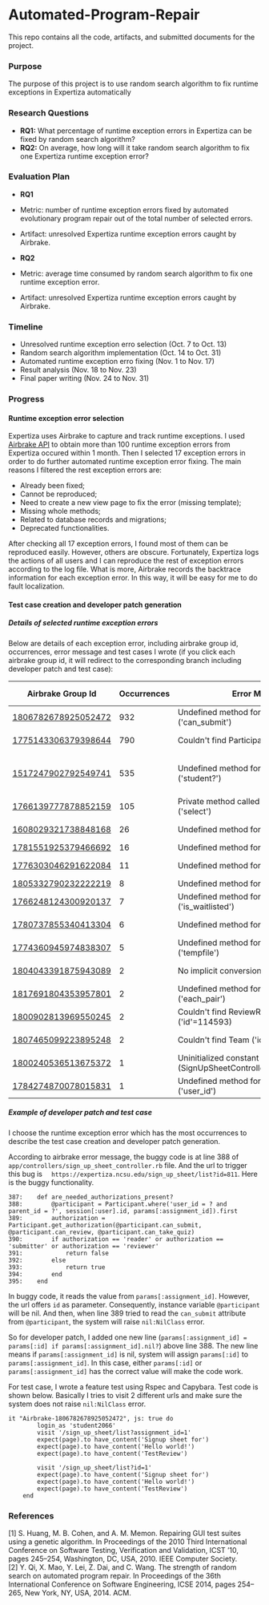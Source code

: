 # Automated-Program-Repair
This repo contains all the code, artifacts, and submitted documents for the project.

### Purpose
The purpose of this project is to use random search algorithm to fix runtime exceptions in Expertiza automatically

### Research Questions
 - **RQ1:** What percentage of runtime exception errors in Expertiza can be fixed by random search algorithm?
 - **RQ2:** On average, how long will it take random search algorithm to fix one Expertiza runtime exception error?
 
### Evaluation Plan
 - **RQ1**
  - Metric: number of  runtime exception errors fixed by automated evolutionary program repair out of the total number of selected errors.
  - Artifact: unresolved Expertiza runtime exception errors caught by Airbrake.
  
 - **RQ2**
  - Metric: average time consumed by random search algorithm to fix one runtime exception error.
  - Artifact: unresolved Expertiza runtime exception errors caught by Airbrake.
  
### Timeline
 - Unresolved runtime exception erro selection (Oct. 7 to Oct. 13)
 - Random search algorithm implementation (Oct. 14 to Oct. 31)
 - Automated runtime exception erro fixing (Nov. 1 to Nov. 17)
 - Result analysis (Nov. 18 to Nov. 23)
 - Final paper writing (Nov. 24 to Nov. 31)
 
### Progress
#### Runtime exception error selection
Expertiza uses Airbrake to capture and track runtime exceptions. I used [Airbrake API](https://airbrake.io/docs/api/) to obtain more than 100 runtime exception errors from Expertiza occured within 1 month. Then I selected 17 exception errors in order to do further automated runtime exception error fixing. The main reasons I filtered the rest exception errors are:
 - Already been fixed;
 - Cannot be reproduced;
 - Need to create a new view page to fix the error (missing template);
 - Missing whole methods;
 - Related to database records and migrations;
 - Deprecated functionalities.
 
After checking all 17 exception errors, I found most of them can be reproduced easily. However, others are obscure. Fortunately, Expertiza logs the actions of all users and I can reproduce the rest of exception errors according to the log file. What is more, Airbrake records the backtrace information for each exception error. In this way, it will be easy for me to do fault localization.

#### Test case creation and developer patch generation
##### Details of selected runtime exception errors
Below are details of each exception error, including airbrake group id, occurrences, error message and test cases I wrote (if you click each airbrake group id, it will redirect to the corresponding branch including developer patch and test case):

| Airbrake Group Id   | Occurrences | Error Message                                                   | Test Cases                     |
|---------------------|-------------|-----------------------------------------------------------------|--------------------------------|
| [1806782678925052472](https://github.com/Automated-Program-Repair-in-Expertiza/expertiza/tree/airbrake-1806782678925052472) | 932         | Undefined method for nil:NilClass ('can_submit')                | Feature test                   |
| [1775143306379398644](https://github.com/Automated-Program-Repair-in-Expertiza/expertiza/tree/airbrake-1775143306379398644) | 790         | Couldn't find Participant without an ID                         | Functional test                |
| [1517247902792549741](https://github.com/Automated-Program-Repair-in-Expertiza/expertiza/tree/airbrake-1517247902792549741) | 535         | Undefined method for nil:NilClass ('student?')                  | Feature test + Functional test |
| [1766139777878852159](https://github.com/Automated-Program-Repair-in-Expertiza/expertiza/tree/airbrake-1766139777878852159) | 105         | Private method called for nil:NilClass ('select')               | Functional test                |
| [1608029321738848168](https://github.com/Automated-Program-Repair-in-Expertiza/expertiza/tree/airbrake-1608029321738848168) | 26          | Undefined method for nil:NilClass ('id')                        | Feature test                   |
| [1781551925379466692](https://github.com/Automated-Program-Repair-in-Expertiza/expertiza/tree/airbrake-1781551925379466692) | 16          | Undefined method for nil:NilClass ('split')                     | Unit test                      |
| [1776303046291622084](https://github.com/Automated-Program-Repair-in-Expertiza/expertiza/tree/airbrake-1776303046291622084) | 11          | Undefined method for Array ('page')                             | Feature test                   |
| [1805332790232222219](https://github.com/Automated-Program-Repair-in-Expertiza/expertiza/tree/aribrake-1805332790232222219) | 8           | Undefined method for nil:NilClass ('id')                        | Unit test                      |
| [1766248124300920137](https://github.com/Automated-Program-Repair-in-Expertiza/expertiza/tree/airbrake-1766248124300920137) | 7           | Undefined method for nil:NilClass ('is_waitlisted')             | Unit test                      |
| [1780737855340413304](https://github.com/Automated-Program-Repair-in-Expertiza/expertiza/tree/airbrake-1780737855340413304) | 6           | Undefined method for nil:NilClass ('keys')                      | Feature test                   |
| [1774360945974838307](https://github.com/Automated-Program-Repair-in-Expertiza/expertiza/tree/airbrake-1774360945974838307) | 5           | Undefined method for nil:NilClass ('tempfile')                  | Functional test                |
| [1804043391875943089](https://github.com/Automated-Program-Repair-in-Expertiza/expertiza/tree/airbrake-1804043391875943089) | 2           | No implicit conversion of nil into String                       | Functional test                |
| [1817691804353957801](https://github.com/Automated-Program-Repair-in-Expertiza/expertiza/tree/airbrake-1817691804353957801) | 2           | Undefined method for nil:NilClass ('each_pair')                 | Feature test                   |
| [1800902813969550245](https://github.com/Automated-Program-Repair-in-Expertiza/expertiza/tree/airbrake-1800902813969550245) | 2           | Couldn't find ReviewResponseMap ('id'=114593)                   | Functional test                |
| [1807465099223895248](https://github.com/Automated-Program-Repair-in-Expertiza/expertiza/tree/airbrake-1807465099223895248) | 2           | Couldn't find Team ('id'=27022)                                 | Functional test                |
| [1800240536513675372](https://github.com/Automated-Program-Repair-in-Expertiza/expertiza/tree/airbrake-1800240536513675372) | 1           | Uninitialized constant (SignUpSheetController::TopicDependency) | Feature test                   |
| [1784274870078015831](https://github.com/Automated-Program-Repair-in-Expertiza/expertiza/tree/airbrake-1784274870078015831) | 1           | Undefined method for nil:NilClass ('user_id')                   | Functional test                |

##### Example of developer patch and test case
I choose the runtime exception error which has the most occurrences to describe the test case creation and developer patch generation.

According to airbrake error message, the buggy code is at line 388 of `	app/controllers/sign_up_sheet_controller.rb` file. And the url to trigger this bug is `	
https://expertiza.ncsu.edu/sign_up_sheet/list?id=811`. Here is the buggy functionality.
```
387:    def are_needed_authorizations_present?
388:        @participant = Participant.where('user_id = ? and parent_id = ?', session[:user].id, params[:assignment_id]).first
389:        authorization = Participant.get_authorization(@participant.can_submit, @participant.can_review, @participant.can_take_quiz)
390:        if authorization == 'reader' or authorization == 'submitter' or authorization == 'reviewer'
391:            return false
392:        else
393:            return true
394:        end
395:    end
```
In buggy code, it reads the value from `params[:assignment_id]`. However, the url offers `id` as parameter. Consequently, instance variable `@participant` will be nil. And then, when line 389 tried to read the `can_submit` attribute from `@participant`, the system will raise `nil:NilClass` error.

So for developer patch, I added one new line (`params[:assignment_id] = params[:id] if params[:assignment_id].nil?`) above line 388. The new line means if `params[:assignment_id]` is nil, system will assign `params[:id]` to `params[:assignment_id]`. In this case, either `params[:id]` or `params[:assignment_id]` has the correct value will make the code work.

For test case, I wrote a feature test using Rspec and Capybara. Test code is shown below. Basically I tries to visit 2 different urls and make sure the system does not raise `nil:NilClass` error.
```
it "Airbrake-1806782678925052472", js: true do
    	login_as 'student2066'
    	visit '/sign_up_sheet/list?assignment_id=1'
    	expect(page).to have_content('Signup sheet for')
    	expect(page).to have_content('Hello world!')
    	expect(page).to have_content('TestReview')
	
    	visit '/sign_up_sheet/list?id=1'
    	expect(page).to have_content('Signup sheet for')
    	expect(page).to have_content('Hello world!')
    	expect(page).to have_content('TestReview')
	end
```




### References
[1] S. Huang, M. B. Cohen, and A. M. Memon. Repairing GUI
test suites using a genetic algorithm. In Proceedings of the
2010 Third International Conference on Software Testing,
Verification and Validation, ICST ’10, pages 245–254,
Washington, DC, USA, 2010. IEEE Computer Society. <br>
[2] Y. Qi, X. Mao, Y. Lei, Z. Dai, and C. Wang. The
strength of random search on automated program
repair. In Proceedings of the 36th International
Conference on Software Engineering, ICSE 2014,
pages 254–265, New York, NY, USA, 2014. ACM.
